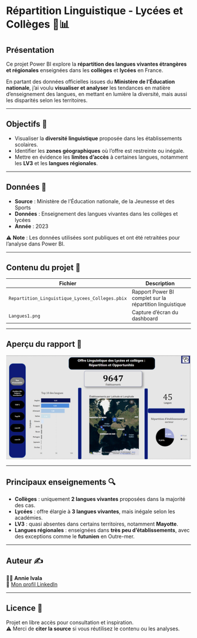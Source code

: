 # Répartition Linguistique - Lycées et Collèges 🏫📊

## Présentation
Ce projet Power BI explore la **répartition des langues vivantes étrangères et régionales** enseignées dans les **collèges** et **lycées** en France.

En partant des données officielles issues du **Ministère de l’Éducation nationale**, j’ai voulu **visualiser et analyser** les tendances en matière d’enseignement des langues, en mettant en lumière la diversité, mais aussi les disparités selon les territoires.

---

## Objectifs 🎯
- Visualiser la **diversité linguistique** proposée dans les établissements scolaires.
- Identifier les **zones géographiques** où l’offre est restreinte ou inégale.
- Mettre en évidence les **limites d’accès** à certaines langues, notamment les **LV3** et les **langues régionales**.

---

## Données 📂
- **Source** : Ministère de l’Éducation nationale, de la Jeunesse et des Sports
- **Données** : Enseignement des langues vivantes dans les collèges et lycées
- **Année** : 2023

⚠️ **Note** : Les données utilisées sont publiques et ont été retraitées pour l’analyse dans Power BI.

---

## Contenu du projet 📁
| Fichier | Description |
|---------|-------------|
| `Repartition_Linguistique_Lycees_Colleges.pbix` | Rapport Power BI complet sur la répartition linguistique |
| `Langues1.png` | Capture d’écran du dashboard  |

---

## Aperçu du rapport 📸


![Aperçu du dashboard](Langues1.png)

---

## Principaux enseignements 🔍
- **Collèges** : uniquement **2 langues vivantes** proposées dans la majorité des cas.
- **Lycées** : offre élargie à **3 langues vivantes**, mais inégale selon les académies.
- **LV3** : quasi absentes dans certains territoires, notamment **Mayotte**.
- **Langues régionales** : enseignées dans **très peu d’établissements**, avec des exceptions comme le **futunien** en Outre-mer.

---

## Auteur ✍️
👩‍💻 **Annie Ivala**  
🔗 [Mon profil LinkedIn](https://www.linkedin.com/in/annie-ivala)

---

## Licence 📜
Projet en libre accès pour consultation et inspiration.  
⚠️ Merci de **citer la source** si vous réutilisez le contenu ou les analyses.

